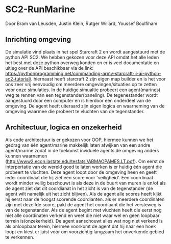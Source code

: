 # SC2-RunMarine
Door Bram van Leusden, Justin Klein, Rutger Willard, Youssef Boulfiham


## Inrichting omgeving
De simulatie vind plaats in het spel Starcraft 2 en wordt aangestuurd met de python API SC2. We hebben gekozen voor deze API omdat het alle leden het best met deze python overweg konden en er is veel documentatie en uitleg over de API beschikbaar via de link: https://pythonprogramming.net/commanding-army-starcraft-ii-ai-python-sc2-tutorial/. hiernaast heeft starcraft 2 zijn eigen map builder en is het voor ons zeer vrij eenvoudig om meerdere omgevingen/situaties op te zetten voor onze simulaties. In de huidige simualtie probeert een agent(marines) weg te rennen van een tegenstander(baneling). De tegenestander wordt aangestuurd door een computer en is hierdoor een onderdeel van de omgeving. De agent heeft uiteraard zijn eigen logica en waarneming van de omgeving waarmee die probeert te vluchten van de tegenstander. 

## Architectuur, logica en onzekerheid
Als code architectuur is er gekozen voor OOP, hiermee kunnen we het gedrag van één agent/marine makkelijk laten afwijken van een andre agent/marine zodat in de toekomst inviduele agents de omgeving anders kunnen waarnemen (http://www2.econ.iastate.edu/tesfatsi/ABMAOPAMES.LT.pdf). Om eerst de interpertatie van de wereld goed te laten werken is er huidig één agent die probeert te vluchten. Deze agent loopt door de omgeving heen en geeft ieder coordinaat die hij ziet een score voor 'veiligheid'. Een coordinaat wordt minder veilig beschouwt is als deze in de buurt van muren is en/of als de agent ziet dat dit coordianat in het zicht is van de tegenstander (de agent wilt namelijk uit het zicht blijven). Als de agent alle scores heeft kijkt hij eerst naar de hoogst scorende coordianten. als er meerdere coordinaten zijn met dezelfde score, pakt de agent het coordiaant die het versteweg is van de tegenstander. Als de agent begint met vluchten heeft die eerst nog niet alle coordinaten verkend en weet die niet waar wel en geen loopbaar terrein is(onzekerheid). De agent aanschouwt alles wat nog niet verkend is als onloopbaar terein, hiermee voorkomt de agent dat hij naar een hoek loopt en kiest er juist voor om voorzichtig langzaam het onverkende gebied te verkennen. 
